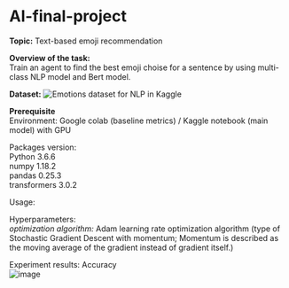 # AI-final-project
**Topic:** Text-based emoji recommendation

**Overview of the task:**  
Train an agent to find the best emoji choise for a sentence by using multi-class NLP model and Bert model.

**Dataset:**
![Emotions dataset for NLP in Kaggle](https://www.kaggle.com/datasets/praveengovi/emotions-dataset-for-nlp?resource=download)
  
**Prerequisite**  
Environment: Google colab (baseline metrics) / Kaggle notebook (main model) with GPU  
  
Packages version:   
Python 3.6.6  
numpy 1.18.2  
pandas 0.25.3  
transformers 3.0.2  
  
Usage:    
  
Hyperparameters:  
_optimization algorithm:_ Adam learning rate optimization algorithm (type of Stochastic Gradient Descent with momentum; Momentum is described as the moving average of the gradient instead of gradient itself.)
  
Experiment results: Accuracy  
![image](https://user-images.githubusercontent.com/91117215/173069600-b003400c-b00a-403b-aea6-e8a6ef7cd0c2.png)



